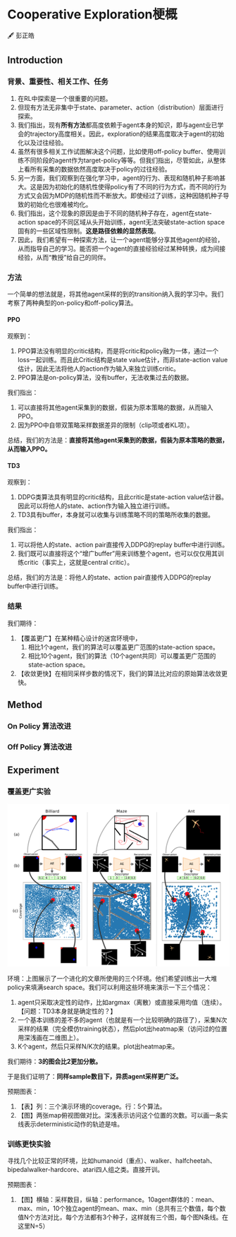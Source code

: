 # Cooperative Exploration梗概

:fountain_pen: ​彭正皓



<!--\*\*\* 注意：之前写过一个《Generate a Population of Diverse Agents in One Pass》的草稿，那个是同一个问题的不同故事-->



<!--## ~~Abstract~~-->

<!--~~我们提出利用多个agent进行合作探索的算法。~~-->

<!--~~agent的策略是不同质的，能带来单个agent无法访问的新信息（对比起多个actor同时采样）。~~-->
<!--~~agent的任务是同质的，因此可以直接比较不同agent的行为（若任务不同则无法直接比较）。~~-->
<!--~~利用joint dataset计算的到的policy embedding可以直接计算agent的差异，而无需autoencoder。~~-->
<!--~~利用policy embedding计算得到的agent距离为最大化的目标，这就是“逆模仿学习”（IIL）~~-->
<!--~~巧妙的融合方式将原始目标和IIL目标（1.仿循迹算法，2.基于performance升降，3.TNB）融合。-->



## Introduction

### 背景、重要性、相关工作、任务

1. 在RL中探索是一个很重要的问题。
2. 但现有方法无非集中于state、parameter、action（distribution）层面进行探索。
3. 我们指出，现有**所有方法**都高度依赖于agent本身的知识，即与agent业已学会的trajectory高度相关。因此，exploration的结果高度取决于agent的初始化以及过往经验。
4. 虽然有很多相关工作试图解决这个问题，比如使用off-policy buffer、使用训练不同阶段的agent作为target-policy等等。但我们指出，尽管如此，从整体上看所有采集的数据依然高度取决于policy的过往经验。
5. 另一方面，我们观察到在强化学习中，agent的行为、表现和随机种子影响甚大。这是因为初始化的随机性使得policy有了不同的行为方式，而不同的行为方式又会因为MDP的随机性而不断放大。即使经过了训练，这种因随机种子导致的初始化也很难被均化。
6. 我们指出，这个现象的原因是由于不同的随机种子存在，agent在state-action space的不同区域从头开始训练，agent无法突破state-action space固有的一些区域性限制。**这是路径依赖的显然表现**。
7. 因此，我们希望有一种探索方法，让一个agent能够分享其他agent的经验，从而指导自己的学习。能否把一个agent的直接经验经过某种转换，成为间接经验，从而“教授”给自己的同伴。

<!--~~我们指出一个显然的矛盾，即~~-->
<!--   1. ~~采样的policy和训练的policy要足够近：否则采样得到的数据不能用于训练policy，但这样做又会造成sample efficiency下降；~~-->
<!--   2. ~~采样的policy和训练的policy要足够远，否则样本随机性太少，不能获得新知识，但这样做又导致采样policy的样本无法用于训练的policy。~~-->
<!--   3. ~~如果采用online learning，可以认为采样策略和训练策略太近，sample efficiency太少，且会遇到“遗忘过去”的问题。~~-->



### 方法

一个简单的想法就是，将其他agent采样的到的transition纳入我的学习中。我们考察了两种典型的on-policy和off-policy算法。

#### PPO

观察到：

1. PPO算法没有明显的critic结构，而是将critic和policy融为一体，通过一个loss一起训练。而且此Critic结构是state value估计，而非state-action value估计，因此无法将他人的action作为输入来独立训练critic。
2. PPO算法是on-policy算法，没有buffer，无法收集过去的数据。

我们指出：

1. 可以直接将其他agent采集到的数据，假装为原本策略的数据，从而输入PPO。
2. 因为PPO中自带双策略采样数据差异的限制（clip项或者KL项）。

总结，我们的方法是：**直接将其他agent采集到的数据，假装为原本策略的数据，从而输入PPO。**

#### TD3

观察到：

1. DDPG类算法具有明显的critic结构，且此critic是state-action value估计器。因此可以将他人的state、action作为输入独立进行训练。
2. TD3具有buffer，本身就可以收集与训练策略不同的策略所收集的数据。

我们指出：

1. 可以将他人的state、action pair直接传入DDPG的replay buffer中进行训练。
2. 我们既可以直接将这个“增广buffer”用来训练整个agent，也可以仅仅用其训练critic（事实上，这就是central critic）。

总结，我们的方法是：将他人的state、action pair直接传入DDPG的replay buffer中进行训练。



### 结果

我们期待：

1. 【覆盖更广】在某种精心设计的迷宫环境中，
   1. 相比1个agent，我们的算法可以覆盖更广范围的state-action space。
   2. 相比10个agent，我们的算法（10个agent共同）可以覆盖更广范围的state-action space。
2. 【收敛更快】在相同采样步数的情况下，我们的算法比对应的原始算法收敛更快。




## Method

### On Policy 算法改进



### Off Policy 算法改进







## Experiment

### 覆盖更广实验

![image-20191129201111729](figs/image-20191129201111729.png)

环境：上图展示了一个进化的文章所使用的三个环境。他们希望训练出一大堆policy来填满search space。我们可以利用这些环境来演示一下三个情况：

1. agent只采取决定性的动作，比如argmax（离散）或直接采用均值（连续）。【问题：TD3本身就是确定性的？】
2. 一个基本训练的差不多的agent（也就是有一个比较明确的路径了），采集N次采样的结果（完全模仿training状态），然后plot出heatmap来（访问过的位置用深浅画在二维图上）。
3. K个agent，然后只采样N/K次的结果。plot出heatmap来。

我们期待：**3的图会比2更加分散。**

于是我们证明了：**同样sample数目下，异质agent采样更广泛。**

预期图表：

1. 【表】列：三个演示环境的coverage。行：5个算法。
2. 【图】两张map俯视图做对比。深浅表示访问这个位置的次数。可以画一条实线表示deterministic动作的轨迹是啥。



### 训练更快实验

寻找几个比较正常的环境，比如humanoid（重点）、walker、halfcheetah、bipedalwalker-hardcore、atari四人组之类。直接开训。

预期图表：

1. 【图】横轴：采样数目，纵轴：performance。10agent群体的：mean、max、min，10个独立agent的mean、max、min（总共有三个数值，每个数值N个方法对比，每个方法都有3个种子，这样就有三个图，每个图N条线。在这里N=5）


<!-- ## Related Work-->

<!-- ### Exploration方面-->

<!-- #### Influence-based Multi-agent Exploration-->

<!--本文强调了MARL中不同agent的互动。提出了两种衡量一个agent对另一个agent的“influence”的指标，并以此提出两种通过鼓励互动的方法。问题在于，这里所鼓励的exploration是MARL层面上的探索，强调的是一个agent对另一个agent的影响（比如我去摁开关，你去爬电动楼梯这种合作），而非同质化的若干个agent，在单个agent自己的独立任务中的exploration。-->

 <!-- #### Competitive Experience Replay-->

<!--为了解决稀疏奖励的问题，本文用一对agent，如果A访问到B曾经访问过的相同的state，则A奖励-1，否则+1。思路很简单，问题在于：1. 只有两个agent。（否则reward就很难设计，比如一个state十几个人都去过了该怎么办？）2. 改变了reward的形态。（而我们不是在reward层面，而是在loss、gradient层面施加干预的。）-->

<!-- #### Unsupervised Learning and Exploration of Reachable Outcome Space--> 
